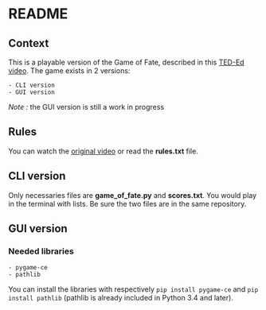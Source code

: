 # README

## Context

This is a playable version of the Game of Fate, described in this [TED-Ed video](https://www.youtube.com/watch?v=UIeT1zxsus0&ab_channel=TED-Ed). The game exists in 2 versions:

    - CLI version
    - GUI version

*Note :* the GUI version is still a work in progress

## Rules

You can watch the [original video](https://www.youtube.com/watch?v=UIeT1zxsus0&ab_channel=TED-Ed) or read the **rules.txt** file.

## CLI version

Only necessaries files are **game_of_fate.py** and **scores.txt**. You would play in the terminal with lists. Be sure the two files are in the same repository.

## GUI version

### Needed libraries

    - pygame-ce
    - pathlib

You can install the libraries with respectively `pip install pygame-ce` and `pip install pathlib` (pathlib is already included in Python 3.4 and later).

